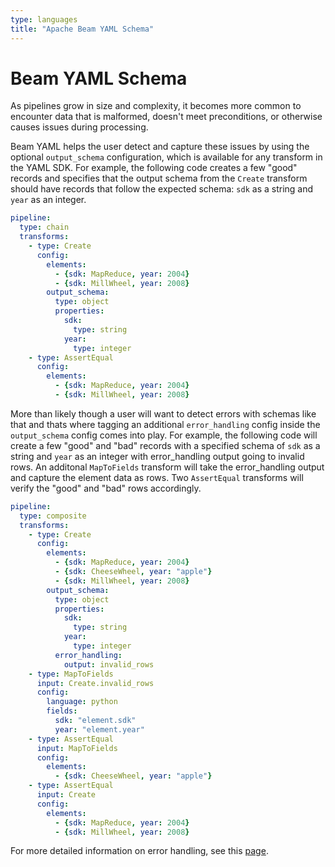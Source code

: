 ```yaml
---
type: languages
title: "Apache Beam YAML Schema"
---
```

<!--
    Licensed to the Apache Software Foundation (ASF) under one
    or more contributor license agreements.  See the NOTICE file
    distributed with this work for additional information
    regarding copyright ownership.  The ASF licenses this file
    to you under the Apache License, Version 2.0 (the
    "License"); you may not use this file except in compliance
    with the License.  You may obtain a copy of the License at

      http://www.apache.org/licenses/LICENSE-2.0

    Unless required by applicable law or agreed to in writing,
    software distributed under the License is distributed on an
    "AS IS" BASIS, WITHOUT WARRANTIES OR CONDITIONS OF ANY
    KIND, either express or implied.  See the License for the
    specific language governing permissions and limitations
    under the License.
-->

# Beam YAML Schema

As pipelines grow in size and complexity, it becomes more common to encounter
data that is malformed, doesn't meet preconditions, or otherwise causes issues
during processing.

Beam YAML helps the user detect and capture these issues by using the optional
`output_schema` configuration, which is available for any transform in the YAML
SDK. For example, the following code creates a few "good" records and specifies
that the output schema from the `Create` transform should have records that
follow the expected schema: `sdk` as a string and `year` as an integer.

```yaml
pipeline:
  type: chain
  transforms:
    - type: Create
      config:
        elements:
          - {sdk: MapReduce, year: 2004}
          - {sdk: MillWheel, year: 2008}
        output_schema:
          type: object
          properties:
            sdk:
              type: string
            year:
              type: integer
    - type: AssertEqual
      config:
        elements:
          - {sdk: MapReduce, year: 2004}
          - {sdk: MillWheel, year: 2008}
```

More than likely though a user will want to detect errors with schemas like
that and thats where tagging an additional `error_handling` config inside the
`output_schema` config comes into play. For example, the following code will
create a few "good" and "bad" records with a specified schema of `sdk` as a
string and `year` as an integer with error_handling output going to invalid
rows. An additonal `MapToFields` transform will take the error_handling output
and capture the element data as rows. Two `AssertEqual` transforms will verify
the "good" and "bad" rows accordingly.

```yaml
pipeline:
  type: composite
  transforms:
    - type: Create
      config:
        elements:
          - {sdk: MapReduce, year: 2004}
          - {sdk: CheeseWheel, year: "apple"}
          - {sdk: MillWheel, year: 2008}
        output_schema:
          type: object
          properties:
            sdk:
              type: string
            year:
              type: integer
          error_handling:
            output: invalid_rows
    - type: MapToFields
      input: Create.invalid_rows
      config:
        language: python
        fields:
          sdk: "element.sdk"
          year: "element.year"
    - type: AssertEqual
      input: MapToFields
      config:
        elements:
          - {sdk: CheeseWheel, year: "apple"}
    - type: AssertEqual
      input: Create
      config:
        elements:
          - {sdk: MapReduce, year: 2004}
          - {sdk: MillWheel, year: 2008}
```

For more detailed information on error handling, see this [page](https://beam.apache.org/documentation/sdks/yaml-errors/).
